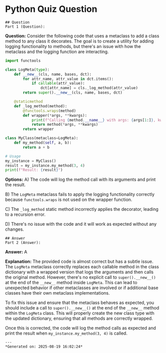 # Python Quiz Question
    
    ## Question
    Part 1 (Question): 

**Question:**
Consider the following code that uses a metaclass to add a class method to any class it decorates. The goal is to create a utility for adding logging functionality to methods, but there's an issue with how the metaclass and the logging function are interacting.

```python
import functools

class LogMeta(type):
    def __new__(cls, name, bases, dct):
        for attr_name, attr_value in dct.items():
            if callable(attr_value):
                dct[attr_name] = cls._log_method(attr_value)
        return super().__new__(cls, name, bases, dct)

    @staticmethod
    def _log_method(method):
        @functools.wraps(method)
        def wrapper(*args, **kwargs):
            print(f"Calling {method.__name__} with args: {args[1:]}, kwargs: {kwargs}")
            return method(*args, **kwargs)
        return wrapper

class MyClass(metaclass=LogMeta):
    def my_method(self, a, b):
        return a + b

# Usage
my_instance = MyClass()
result = my_instance.my_method(3, 4)
print(f"Result: {result}")
```

**Options:**
A) The code will log the method call with its arguments and print the result.

B) The `LogMeta` metaclass fails to apply the logging functionality correctly because `functools.wraps` is not used on the wrapper function.

C) The `_log_method` static method incorrectly applies the decorator, leading to a recursion error.

D) There's no issue with the code and it will work as expected without any changes.
    
    ## Answer
    Part 2 (Answer):

**Answer:** A

**Explanation:**
The provided code is almost correct but has a subtle issue. The `LogMeta` metaclass correctly replaces each callable method in the class dictionary with a wrapped version that logs the arguments and then calls the original method. However, there's no explicit call to `super().__new__()` at the end of the `__new__` method inside `LogMeta`. This can lead to unexpected behavior if other metaclasses are involved or if additional base classes have their own metaclass implementations.

To fix this issue and ensure that the metaclass behaves as expected, you should include a call to `super().__new__()` at the end of the `__new__` method within the `LogMeta` class. This will properly create the new class type with the updated dictionary, ensuring that all methods are correctly wrapped.

Once this is corrected, the code will log the method calls as expected and print the result when `my_instance.my_method(3, 4)` is called.
    
    ---
    *Generated on: 2025-08-19 16:02:24*
    